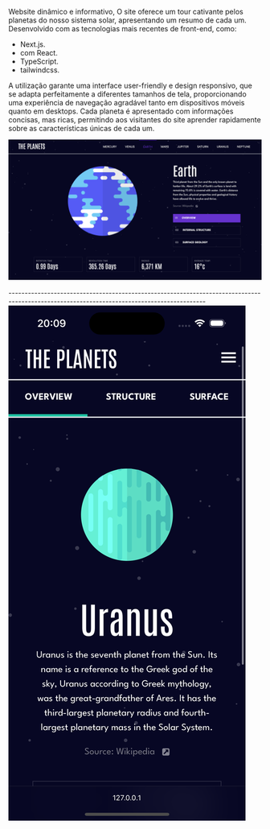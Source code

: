 <p>Website dinâmico e informativo, O site oferece um tour cativante pelos planetas do nosso sistema solar, apresentando um resumo de cada um. Desenvolvido com as tecnologias mais recentes de front-end, como:
</p>

* Next.js.
* com React.
* TypeScript.
* tailwindcss.

A utilização garante uma interface user-friendly e design responsivo, que se adapta perfeitamente a diferentes tamanhos de tela, proporcionando uma experiência de navegação agradável tanto em dispositivos móveis quanto em desktops. Cada planeta é apresentado com informações concisas, mas ricas, permitindo aos visitantes do site aprender rapidamente sobre as características únicas de cada um.

<img src="public/img/desktop.png"></img>
<div>
  -------------------------------------------------------------------------------------------------------------------------------------------
</div>
<img src="public/img/mobile.png"></img>
